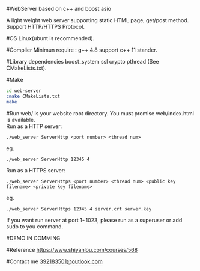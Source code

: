 #WebServer based on c++ and boost asio

A light weight web server supporting static HTML page, get/post method.<br>
Support HTTP/HTTPS Protocol.<br>

#OS
Linux(ubunt is recommended).<br>

#Complier
Minimun require : g++ 4.8 support c++ 11 stander.<br>

#Library dependencies
boost_system ssl crypto pthread (See CMakeLists.txt).<br>

#Make
```bash
cd web-server 
cmake CMakeLists.txt 
make 
```

#Run
web/ is your website root directory. You must promise web/index.html is available.<br>
Run as a HTTP server:<br>
```
./web_server ServerHttp <port number> <thread num> 
```
eg.<br>
```
./web_server ServerHttp 12345 4
```
Run as a HTTPS server:<br>
```
./web_server ServerHttps <port number> <thread num> <public key filename> <private key filename>
```
eg.<br>
```
./web_server ServerHttps 12345 4 server.crt server.key 
```
If you want run server at port 1~1023, please run as a superuser or add sudo to you command.<br>

#DEMO
IN COMMING<br>

#Reference
https://www.shiyanlou.com/courses/568<br>

#Contact me
392183501@outlook.com<br>
